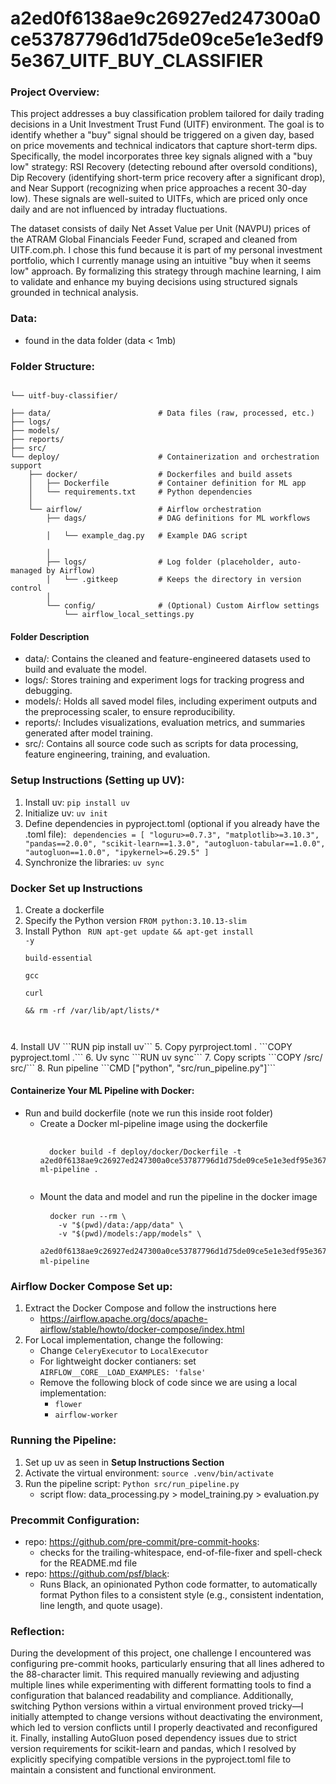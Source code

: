 # a2ed0f6138ae9c26927ed247300a0ce53787796d1d75de09ce5e1e3edf95e367_UITF_BUY_CLASSIFIER

### Project Overview: 
This project addresses a buy classification problem tailored for daily trading decisions in a Unit Investment Trust Fund (UITF) environment. The goal is to identify whether a "buy" signal should be triggered on a given day, based on price movements and technical indicators that capture short-term dips. Specifically, the model incorporates three key signals aligned with a "buy low" strategy: RSI Recovery (detecting rebound after oversold conditions), Dip Recovery (identifying short-term price recovery after a significant drop), and Near Support (recognizing when price approaches a recent 30-day low). These signals are well-suited to UITFs, which are priced only once daily and are not influenced by intraday fluctuations.

The dataset consists of daily Net Asset Value per Unit (NAVPU) prices of the ATRAM Global Financials Feeder Fund, scraped and cleaned from UITF.com.ph. I chose this fund because it is part of my personal investment portfolio, which I currently manage using an intuitive "buy when it seems low" approach. By formalizing this strategy through machine learning, I aim to validate and enhance my buying decisions using structured signals grounded in technical analysis.

### Data: 
- found in the data folder (data < 1mb)

### Folder Structure:
<pre><code>
└── uitf-buy-classifier/<br>
├── data/                        # Data files (raw, processed, etc.) 
├── logs/          
├── models/          
├── reports/       
├── src/   
└── deploy/                      # Containerization and orchestration support
    ├── docker/                  # Dockerfiles and build assets
    │   ├── Dockerfile           # Container definition for ML app
    │   └── requirements.txt     # Python dependencies
    │
    └── airflow/                 # Airflow orchestration
        ├── dags/                # DAG definitions for ML workflows<br>
        │   └── example_dag.py   # Example DAG script<br>
        │
        ├── logs/                # Log folder (placeholder, auto-managed by Airflow)
        │   └── .gitkeep         # Keeps the directory in version control
        │
        └── config/              # (Optional) Custom Airflow settings
            └── airflow_local_settings.py
</code></pre>
#### Folder Description
- data/: Contains the cleaned and feature-engineered datasets used to build and evaluate the model.
- logs/: Stores training and experiment logs for tracking progress and debugging.
- models/: Holds all saved model files, including experiment outputs and the preprocessing scaler, to ensure reproducibility.
- reports/: Includes visualizations, evaluation metrics, and summaries generated after model training.
- src/: Contains all source code such as scripts for data processing, feature engineering, training, and evaluation.

### Setup Instructions (Setting up UV): 
1. Install uv: `pip install uv`
2. Initialize uv: `uv init`
3. Define dependencies in pyproject.toml (optional if you already have the .toml file): `
   dependencies = [
    "loguru>=0.7.3",
    "matplotlib>=3.10.3",
    "pandas==2.0.0",
    "scikit-learn==1.3.0",
    "autogluon-tabular==1.0.0",
    "autogluon==1.0.0",
    "ipykernel>=6.29.5"
]`
4. Synchronize the libraries: `uv sync`

### Docker Set up Instructions
1. Create a dockerfile 
2. Specify the Python version ```FROM python:3.10.13-slim```
3. Install Python
<code> RUN apt-get update && apt-get install -y \
    build-essential \
    gcc \
    curl \
    && rm -rf /var/lib/apt/lists/*
</code>
4. Install UV ```RUN pip install uv```
5. Copy pyrproject.toml .  ```COPY pyproject.toml .```
6. Uv sync ```RUN uv sync```
7. Copy scripts ```COPY /src/ src/```
8. Run pipeline ```CMD ["python", "src/run_pipeline.py"]```
    
#### Containerize Your ML Pipeline with Docker:
- Run and build dockerfile (note we run this inside root folder)
    - Create a Docker ml-pipeline image using the dockerfile
      <pre> <code>
        docker build -f deploy/docker/Dockerfile -t a2ed0f6138ae9c26927ed247300a0ce53787796d1d75de09ce5e1e3edf95e367-ml-pipeline .
       </code></pre>
    - Mount the data and model and run the pipeline in the docker image
      <pre> <code> docker run --rm \
          -v "$(pwd)/data:/app/data" \
          -v "$(pwd)/models:/app/models" \
          a2ed0f6138ae9c26927ed247300a0ce53787796d1d75de09ce5e1e3edf95e367-ml-pipeline </code> </pre>

### Airflow Docker Compose Set up:
1. Extract the Docker Compose and follow the instructions here
    - https://airflow.apache.org/docs/apache-airflow/stable/howto/docker-compose/index.html
2. For Local implementation, change the following:
    - Change ```CeleryExecutor``` to ```LocalExecutor```
    - For lightweight docker contianers: set ```AIRFLOW__CORE__LOAD_EXAMPLES: 'false'```
    - Remove the following block of code since we are using a local implementation:
      - ```flower```
      - ```airflow-worker```

### Running the Pipeline:
1. Set up uv as seen in **Setup Instructions Section**
2. Activate the virtual environment: `source .venv/bin/activate`
3. Run the pipeline script: `Python src/run_pipeline.py`
      - script flow: data_processing.py > model_training.py > evaluation.py

### Precommit Configuration:
- repo: https://github.com/pre-commit/pre-commit-hooks:
  - checks for the trailing-whitespace, end-of-file-fixer and spell-check for the README.md file
- repo: https://github.com/psf/black:
  - Runs Black, an opinionated Python code formatter, to automatically format Python files to a consistent style (e.g., consistent indentation, line length, and quote usage).
 
### Reflection:
During the development of this project, one challenge I encountered was configuring pre-commit hooks, particularly ensuring that all lines adhered to the 88-character limit. This required manually reviewing and adjusting multiple lines while experimenting with different formatting tools to find a configuration that balanced readability and compliance. Additionally, switching Python versions within a virtual environment proved tricky—I initially attempted to change versions without deactivating the environment, which led to version conflicts until I properly deactivated and reconfigured it. Finally, installing AutoGluon posed dependency issues due to strict version requirements for scikit-learn and pandas, which I resolved by explicitly specifying compatible versions in the pyproject.toml file to maintain a consistent and functional environment.



